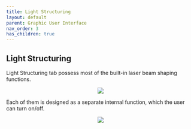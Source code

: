 ```yaml
---
title: Light Structuring
layout: default
parent: Graphic User Interface
nav_order: 3
has_children: true
---
```

## [](#header-2)Light Structuring

Light Structuring tab possess most of the built-in laser beam shaping functions. 
<p align="center">
  <img src="/BCAA_tutorial/assets/images/Light_Structuring.png">
</p>
Each of them is designed as a separate internal function, which the user can turn on/off.
<p align="center">
  <img src="/BCAA_tutorial/assets/images/on_off.png">
</p>
 


